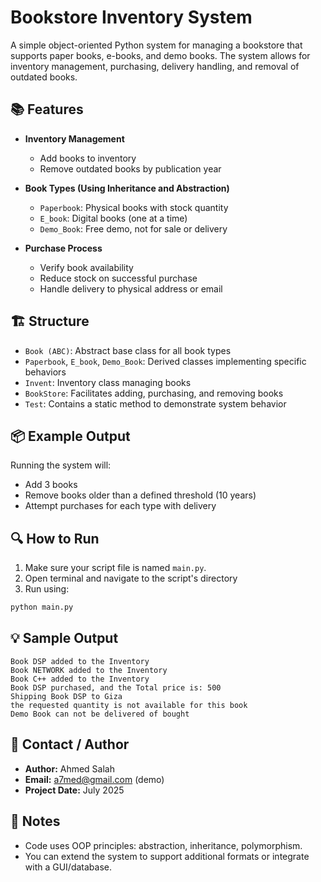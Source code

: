 
# Bookstore Inventory System

A simple object-oriented Python system for managing a bookstore that supports paper books, e-books, and demo books. The system allows for inventory management, purchasing, delivery handling, and removal of outdated books.

## 📚 Features

- **Inventory Management**  
  - Add books to inventory
  - Remove outdated books by publication year

- **Book Types (Using Inheritance and Abstraction)**  
  - `Paperbook`: Physical books with stock quantity  
  - `E_book`: Digital books (one at a time)  
  - `Demo_Book`: Free demo, not for sale or delivery  

- **Purchase Process**
  - Verify book availability
  - Reduce stock on successful purchase
  - Handle delivery to physical address or email

## 🏗️ Structure

- `Book (ABC)`: Abstract base class for all book types
- `Paperbook`, `E_book`, `Demo_Book`: Derived classes implementing specific behaviors
- `Invent`: Inventory class managing books
- `BookStore`: Facilitates adding, purchasing, and removing books
- `Test`: Contains a static method to demonstrate system behavior

## 📦 Example Output

Running the system will:
- Add 3 books
- Remove books older than a defined threshold (10 years)
- Attempt purchases for each type with delivery

## 🔍 How to Run

1. Make sure your script file is named `main.py`.
2. Open terminal and navigate to the script's directory
3. Run using:

```bash
python main.py
```

## 💡 Sample Output

```
Book DSP added to the Inventory
Book NETWORK added to the Inventory
Book C++ added to the Inventory
Book DSP purchased, and the Total price is: 500
Shipping Book DSP to Giza
the requested quantity is not available for this book
Demo Book can not be delivered of bought
```

## 📧 Contact / Author

- **Author:** Ahmed Salah
- **Email:** a7med@gmail.com (demo)
- **Project Date:** July 2025

## 📝 Notes

- Code uses OOP principles: abstraction, inheritance, polymorphism.
- You can extend the system to support additional formats or integrate with a GUI/database.
